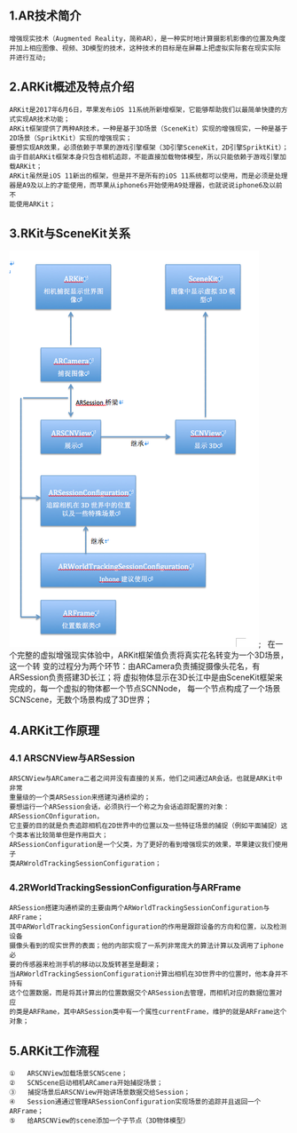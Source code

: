 ## 1.AR技术简介
    增强现实技术（Augmented Reality，简称AR），是一种实时地计算摄影机影像的位置及角度
    并加上相应图像、视频、3D模型的技术，这种技术的目标是在屏幕上把虚拟实际套在现实实际
    并进行互动;

## 2.ARKit概述及特点介绍
    ARKit是2017年6月6日，苹果发布iOS 11系统所新增框架，它能够帮助我们以最简单快捷的方
    式实现AR技术功能；
    ARKit框架提供了两种AR技术，一种是基于3D场景（SceneKit）实现的增强现实，一种是基于
    2D场景（SpriktKit）实现的增强现实；
    要想实现AR效果，必须依赖于苹果的游戏引擎框架（3D引擎SceneKit，2D引擎SpriktKit）；
    由于目前ARKit框架本身只包含相机追踪，不能直接加载物体模型，所以只能依赖于游戏引擎加
    载ARKit；
    ARKit虽然是iOS 11新出的框架，但是并不是所有的iOS 11系统都可以使用，而是必须是处理
    器是A9及以上的才能使用，而苹果从iphone6s开始使用A9处理器，也就说说iphone6及以前不
    能使用ARKit；

## 3.RKit与SceneKit关系
![arkit](arkit.png);  
    在一个完整的虚拟增强现实体验中，ARKit框架值负责将真实花名转变为一个3D场景，这一个转
    变的过程分为两个环节：由ARCamera负责捕捉摄像头花名，有ARSession负责搭建3D长江；将
    虚拟物体显示在3D长江中是由SceneKit框架来完成的，每一个虚拟的物体都一个节点SCNNode，
    每一个节点构成了一个场景SCNScene，无数个场景构成了3D世界；

## 4.ARKit工作原理
### 4.1 ARSCNView与ARSession
    ARSCNView与ARCamera二者之间并没有直接的关系，他们之间通过AR会话，也就是ARKit中非常
    重量级的一个类ARSession来搭建沟通桥梁的；
    要想运行一个ARSession会话，必须执行一个称之为会话追踪配置的对象：ARSessionCOnfiguration，
    它主要的目的就是负责追踪相机在2D世界中的位置以及一些特征场景的捕捉（例如平面捕捉）这
    个类本省比较简单但是作用巨大；
    ARSessionConfiguration是一个父类，为了更好的看到增强现实的效果，苹果建议我们使用子
    类ARWroldTrackingSessionConfiguration；

### 4.2RWorldTrackingSessionConfiguration与ARFrame
    ARSession搭建沟通桥梁的主要由两个ARWorldTrackingSessionConfiguration与ARFrame；
    其中ARWorldTrackingSessionConfiguration的作用是跟踪设备的方向和位置，以及检测设备
    摄像头看到的现实世界的表面；他的内部实现了一系列非常庞大的算法计算以及调用了iphone必
    要的传感器来检测手机的移动以及旋转甚至是翻滚；
    当ARWorldTrackingSessionConfiguration计算出相机在3D世界中的位置时，他本身并不持有
    这个位置数据，而是将其计算出的位置数据交个ARSession去管理，而相机对应的数据位置对应
    的类是ARFRame，其中ARSession类中有一个属性currentFrame，维护的就是ARFrame这个对象；
    
## 5.ARKit工作流程
    ①   ARSCNView加载场景SCNScene；
    ②   SCNScene启动相机ARCamera开始捕捉场景；
    ③   捕捉场景后ARSCNView开始讲场景数据交给Session；
    ④   Session通通过管理ARSessionConfiguration实现场景的追踪并且返回一个ARFrame；
    ⑤   给ARSCNView的scene添加一个子节点（3D物体模型）
